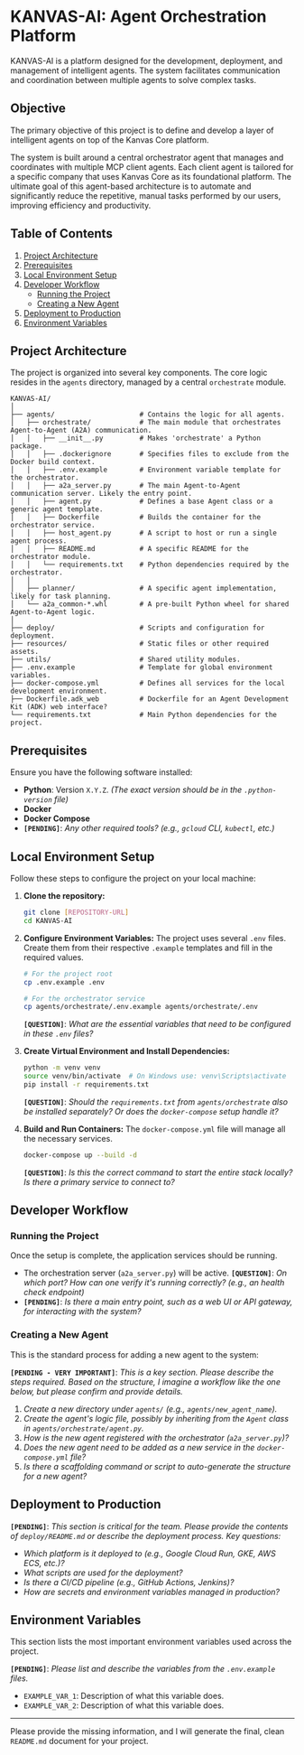 
# KANVAS-AI: Agent Orchestration Platform

KANVAS-AI is a platform designed for the development, deployment, and management of intelligent agents. The system facilitates communication and coordination between multiple agents to solve complex tasks.

## Objective
The primary objective of this project is to define and develop a layer of intelligent agents on top of the Kanvas Core platform.

The system is built around a central orchestrator agent that manages and coordinates with multiple MCP client agents. Each client agent is tailored for a specific company that uses Kanvas Core as its foundational platform. The ultimate goal of this agent-based architecture is to automate and significantly reduce the repetitive, manual tasks performed by our users, improving efficiency and productivity.

## Table of Contents

1.  [Project Architecture](#project-architecture)
2.  [Prerequisites](#prerequisites)
3.  [Local Environment Setup](#local-environment-setup)
4.  [Developer Workflow](#developer-workflow)
      * [Running the Project](#running-the-project)
      * [Creating a New Agent](#creating-a-new-agent)
5.  [Deployment to Production](#deployment-to-production)
6.  [Environment Variables](#environment-variables)

## Project Architecture

The project is organized into several key components. The core logic resides in the `agents` directory, managed by a central `orchestrate` module.

```
KANVAS-AI/
│
├── agents/                     # Contains the logic for all agents.
│   ├── orchestrate/            # The main module that orchestrates Agent-to-Agent (A2A) communication.
│   │   ├── __init__.py         # Makes 'orchestrate' a Python package.
│   │   ├── .dockerignore       # Specifies files to exclude from the Docker build context.
│   │   ├── .env.example        # Environment variable template for the orchestrator.
│   │   ├── a2a_server.py       # The main Agent-to-Agent communication server. Likely the entry point.
│   │   ├── agent.py            # Defines a base Agent class or a generic agent template.
│   │   ├── Dockerfile          # Builds the container for the orchestrator service.
│   │   ├── host_agent.py       # A script to host or run a single agent process.
│   │   ├── README.md           # A specific README for the orchestrator module.
│   │   └── requirements.txt    # Python dependencies required by the orchestrator.
│   │
│   ├── planner/                # A specific agent implementation, likely for task planning.
│   └── a2a_common-*.whl        # A pre-built Python wheel for shared Agent-to-Agent logic.
│
├── deploy/                     # Scripts and configuration for deployment.
├── resources/                  # Static files or other required assets.
├── utils/                      # Shared utility modules.
├── .env.example                # Template for global environment variables.
├── docker-compose.yml          # Defines all services for the local development environment.
├── Dockerfile.adk_web          # Dockerfile for an Agent Development Kit (ADK) web interface?
└── requirements.txt            # Main Python dependencies for the project.
```

## Prerequisites

Ensure you have the following software installed:

  * **Python**: Version `X.Y.Z`. *(The exact version should be in the `.python-version` file)*
  * **Docker**
  * **Docker Compose**
  * **`[PENDING]`**: *Any other required tools? (e.g., `gcloud` CLI, `kubectl`, etc.)*

## Local Environment Setup

Follow these steps to configure the project on your local machine:

1.  **Clone the repository:**

    ```bash
    git clone [REPOSITORY-URL]
    cd KANVAS-AI
    ```

2.  **Configure Environment Variables:**
    The project uses several `.env` files. Create them from their respective `.example` templates and fill in the required values.

    ```bash
    # For the project root
    cp .env.example .env

    # For the orchestrator service
    cp agents/orchestrate/.env.example agents/orchestrate/.env
    ```

    **`[QUESTION]`**: *What are the essential variables that need to be configured in these `.env` files?*

3.  **Create Virtual Environment and Install Dependencies:**

    ```bash
    python -m venv venv
    source venv/bin/activate  # On Windows use: venv\Scripts\activate
    pip install -r requirements.txt
    ```

    **`[QUESTION]`**: *Should the `requirements.txt` from `agents/orchestrate` also be installed separately? Or does the `docker-compose` setup handle it?*

4.  **Build and Run Containers:**
    The `docker-compose.yml` file will manage all the necessary services.

    ```bash
    docker-compose up --build -d
    ```

    **`[QUESTION]`**: *Is this the correct command to start the entire stack locally? Is there a primary service to connect to?*

## Developer Workflow

### Running the Project

Once the setup is complete, the application services should be running.

  * The orchestration server (`a2a_server.py`) will be active. **`[QUESTION]`**: *On which port? How can one verify it's running correctly? (e.g., an health check endpoint)*
  * **`[PENDING]`**: *Is there a main entry point, such as a web UI or API gateway, for interacting with the system?*

### Creating a New Agent

This is the standard process for adding a new agent to the system:

**`[PENDING - VERY IMPORTANT]`**: *This is a key section. Please describe the steps required. Based on the structure, I imagine a workflow like the one below, but please confirm and provide details.*

1.  *Create a new directory under `agents/` (e.g., `agents/new_agent_name`).*
2.  *Create the agent's logic file, possibly by inheriting from the `Agent` class in `agents/orchestrate/agent.py`.*
3.  *How is the new agent registered with the orchestrator (`a2a_server.py`)?*
4.  *Does the new agent need to be added as a new service in the `docker-compose.yml` file?*
5.  *Is there a scaffolding command or script to auto-generate the structure for a new agent?*

## Deployment to Production

**`[PENDING]`**: *This section is critical for the team. Please provide the contents of `deploy/README.md` or describe the deployment process. Key questions:*

  * *Which platform is it deployed to (e.g., Google Cloud Run, GKE, AWS ECS, etc.)?*
  * *What scripts are used for the deployment?*
  * *Is there a CI/CD pipeline (e.g., GitHub Actions, Jenkins)?*
  * *How are secrets and environment variables managed in production?*

## Environment Variables

This section lists the most important environment variables used across the project.

**`[PENDING]`**: *Please list and describe the variables from the `.env.example` files.*

  * `EXAMPLE_VAR_1`: Description of what this variable does.
  * `EXAMPLE_VAR_2`: Description of what this variable does.

-----

Please provide the missing information, and I will generate the final, clean `README.md` document for your project.

